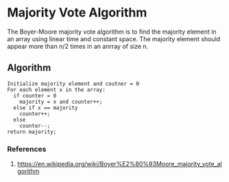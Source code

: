 # Majority Vote Algorithm

The Boyer-Moore majority vote algorithm is to find the majority element in an array using linear time and constant space. The majority element should appear more than n/2 times in an anrray of size n.

## Algorithm
```
Initialize majority element and coutner = 0
For each element x in the array:
  if counter = 0
    majority = x and counter++;
  else if x == majority
    counter++;
  else
    counter--;
return majority;
```





### References
1. https://en.wikipedia.org/wiki/Boyer%E2%80%93Moore_majority_vote_algorithm

